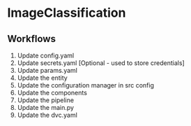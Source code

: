 # ImageClassification

## Workflows

1. Update config.yaml
2. Update secrets.yaml [Optional - used to store credentials]
3. Update params.yaml
4. Update the entity
5. Update the configuration manager in src config
6. Update the components
7. Update the pipeline
8. Update the main.py
9. Update the dvc.yaml 